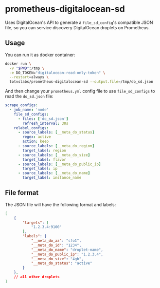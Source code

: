 # prometheus-digitalocean-sd

Uses DigitalOcean's API to generate a `file_sd_config`'s compatible JSON
file, so you can service discovery DigitalOcean droplets on Prometheus.

## Usage

You can run it as docker container:

```sh
docker run \
  -v "$PWD":/tmp \
  -e DO_TOKEN="digitalocean-read-only-token" \
  --restart=always \
  totvslabs/prometheus-digitalocean-sd --output.file=/tmp/do_sd.json
```

And then change your `prometheus.yml` config file to use `file_sd_configs`
to read the `do_sd.json` file:

```yaml
scrape_configs:
  - job_name: 'node'
    file_sd_configs:
      - files: ['do_sd.json']
        refresh_interval: 30s
    relabel_configs:
      - source_labels: [__meta_do_status]
        regex: active
        action: keep
      - source_labels: [__meta_do_region]
        target_label: region
      - source_labels: [__meta_do_size]
        target_label: flavor
      - source_labels: [__meta_do_public_ip]
        target_label: ip
      - source_labels: [__meta_do_name]
        target_label: instance_name
```

## File format

The JSON file will have the following format and labels:

```json
[
	{
		"targets": [
			"1.2.3.4:9100"
		],
		"labels": {
			"__meta_do_az": "sfo1",
			"__meta_do_id": "1234",
			"__meta_do_name": "droplet-name",
			"__meta_do_public_ip": "1.2.3.4",
			"__meta_do_size": "4gb",
			"__meta_do_status": "active"
		}
	},
	// all other droplets
]
```
